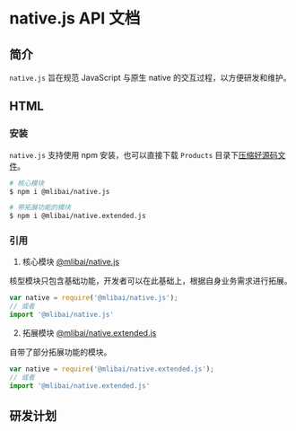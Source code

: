# native.js API 文档

## 简介

`native.js` 旨在规范 JavaScript 与原生 native 的交互过程，以方便研发和维护。

## HTML

### 安装

`native.js` 支持使用 npm 安装，也可以直接下载 `Products` 目录下[压缩好源码文件](./Products)。

```bash
# 核心模块
$ npm i @mlibai/native.js

# 带拓展功能的模块
$ npm i @mlibai/native.extended.js
```

### 引用

1. 核心模块 [@mlibai/native.js](./native/README.md)

核型模块只包含基础功能，开发者可以在此基础上，根据自身业务需求进行拓展。

```javascript
var native = require('@mlibai/native.js');
// 或者
import '@mlibai/native.js'
```

2. 拓展模块 [@mlibai/native.extended.js](./native.extend/README.md)

自带了部分拓展功能的模块。

```javascript
var native = require('@mlibai/native.extended.js');
// 或者
import '@mlibai/native.extended.js'
```

## 研发计划



